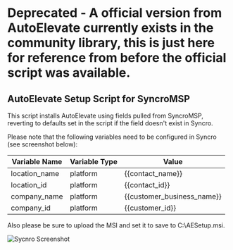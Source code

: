 # Deprecated - A official version from AutoElevate currently exists in the community library, this is just here for reference from before the official script was available.
## AutoElevate Setup Script for SyncroMSP

This script installs AutoElevate using fields pulled from SyncroMSP, reverting to defaults set in the script if the field doesn't exist in Syncro.

Please note that the following variables need to be configured in Syncro (see screenshot below):

|  Variable Name | Variable Type |     Value     |
| -------------- | ------------- | ------------- |
| location_name  | platform      | {{contact_name}} |
| location_id    | platform      | {{contact_id}} |
| company_name   | platform      | {{customer_business_name}} |
| company_id     | platform      | {{customer_id}} |

Also please be sure to upload the MSI and set it to save to C:\AESetup.msi.

![Sycnro Screenshot](https://raw.githubusercontent.com/thegeekkid/AutoElevate-SyncroSetup/master/Screenshots/Syncro-VariableSetup.jpg "Syncro Screenshot")
